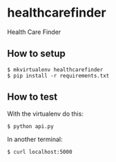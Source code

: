 healthcarefinder
================

Health Care Finder

## How to setup

    $ mkvirtualenv healthcarefinder
    $ pip install -r requirements.txt

## How to test

With the virtualenv do this:

    $ python api.py

In another terminal:

    $ curl localhost:5000
